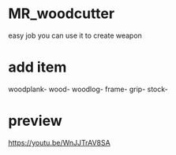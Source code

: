 # MR_woodcutter
easy job you can use it to  create weapon
# add item
woodplank-
wood-
woodlog-
frame-
grip-
stock-
# preview
https://youtu.be/WnJJTrAV8SA
